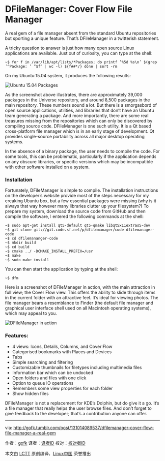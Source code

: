 DFileManager: Cover Flow File Manager
================================================================================
A real gem of a file manager absent from the standard Ubuntu repositories but sporting a unique feature. That’s DFileManager in a twitterish statement.

A tricky question to answer is just how many open source Linux applications are available. Just out of curiosity, you can type at the shell:

    ~$ for f in /var/lib/apt/lists/*Packages; do printf ’%5d %s\n’ $(grep ’^Package: ’ “$f” | wc -l) ${f##*/} done | sort -rn

On my Ubuntu 15.04 system, it produces the following results:

![Ubuntu 15.04 Packages](http://www.linuxlinks.com/portal/content/reviews/FileManagers/UbuntuPackages.png)

As the screenshot above illustrates, there are approximately 39,000 packages in the Universe repository, and around 8,500 packages in the main repository. These numbers sound a lot. But there is a smorgasbord of open source applications, utilities, and libraries that don’t have an Ubuntu team generating a package. And more importantly, there are some real treasures missing from the repositories which can only be discovered by compiling source code. DFileManager is one such utility. It is a Qt based cross-platform file manager which is in an early stage of development. Qt provides single-source portability across all major desktop operating systems.

In the absence of a binary package, the user needs to compile the code. For some tools, this can be problematic, particularly if the application depends on any obscure libraries, or specific versions which may be incompatible with other software installed on a system.

### Installation ###

Fortunately, DFileManager is simple to compile. The installation instructions on the developer’s website provide most of the steps necessary for my creaking Ubuntu box, but a few essential packages were missing (why is it always that way however many libraries clutter up your filesystem?) To prepare my system, download the source code from GitHub and then compile the software, I entered the following commands at the shell:

    ~$ sudo apt-get install qt5-default qt5-qmake libqt5x11extras5-dev
    ~$ git clone git://git.code.sf.net/p/dfilemanager/code dfilemanager-code
    ~$ cd dfilemananger-code
    ~$ mkdir build
    ~$ cd build
    ~$ cmake ../ -DCMAKE_INSTALL_PREFIX=/usr
    ~$ make
    ~$ sudo make install

You can then start the application by typing at the shell:

    ~$ dfm

Here is a screenshot of DFileManager in action, with the main attraction in full view; the Cover Flow view. This offers the ability to slide through items in the current folder with an attractive feel. It’s ideal for viewing photos. The file manager bears a resemblance to Finder (the default file manager and graphical user interface shell used on all Macintosh operating systems), which may appeal to you.

![DFileManager in action](http://www.linuxlinks.com/portal/content/reviews/FileManagers/Screenshot-dfm.png)

### Features: ###

- 4 views: Icons, Details, Columns, and Cover Flow
- Categorised bookmarks with Places and Devices
- Tabs
- Simple searching and filtering
- Customizable thumbnails for filetypes including multimedia files
- Information bar which can be undocked
- Open folders and files with one click
- Option to queue IO operations
- Remembers some view properties for each folder
- Show hidden files

DFileManager is not a replacement for KDE’s Dolphin, but do give it a go. It’s a file manager that really helps the user browse files. And don’t forget to give feedback to the developer; that’s a contribution anyone can offer.

--------------------------------------------------------------------------------

via: http://gofk.tumblr.com/post/131014089537/dfilemanager-cover-flow-file-manager-a-real-gem

作者：[gofk][a]
译者：[译者ID](https://github.com/译者ID)
校对：[校对者ID](https://github.com/校对者ID)

本文由 [LCTT](https://github.com/LCTT/TranslateProject) 原创编译，[Linux中国](https://linux.cn/) 荣誉推出

[a]:http://gofk.tumblr.com/